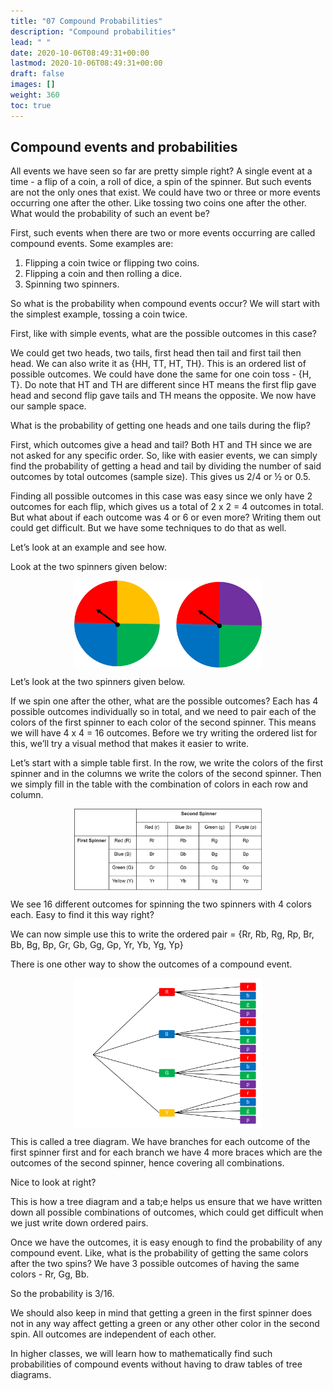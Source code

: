 ```yaml
---
title: "07 Compound Probabilities"
description: "Compound probabilities"
lead: " "
date: 2020-10-06T08:49:31+00:00
lastmod: 2020-10-06T08:49:31+00:00
draft: false
images: []
weight: 360
toc: true
---
```


## Compound events and probabilities

All events we have seen so far are pretty simple right? A single event at a time - a flip of a coin, a roll of dice, a spin of the spinner. But such events are not the only ones that exist. We could have two or three or more events occurring one after the other. Like tossing two coins one after the other. What would the probability of such an event be?

First, such events when there are two or more events occurring are called compound events. Some examples are:

1. Flipping a coin twice or flipping two coins.
2. Flipping a coin and then rolling a dice.
3. Spinning two spinners.

So what is the probability when compound events occur? We will start with the simplest example, tossing a coin twice. 

First, like with simple events, what are the possible outcomes in this case?

We could get two heads, two tails, first head then tail and first tail then head. We can also write it as {HH, TT, HT, TH}. This is an ordered list of possible outcomes. We could have done the same for one coin toss - {H, T}. Do note that HT and TH are different since HT means the first flip gave head and second flip gave tails and TH means the opposite. We now have our sample space. 

What is the probability of getting one heads and one tails during the flip? 

First, which outcomes give a head and tail? Both HT and TH since we are not asked for any specific order. So, like with easier events, we can simply find the probability of getting a head and tail by dividing the number of said outcomes by total outcomes (sample size). 
This gives us 2/4 or ½ or 0.5. 

Finding all possible outcomes in this case was easy since we only have 2 outcomes for each flip, which gives us a total of 2 x 2 = 4 outcomes in total. But what about if each outcome was 4 or 6 or even more? Writing them out could get difficult. But we have some techniques to do that as well. 

Let’s look at an example and see how.

Look at the two spinners given below:

<img src ="S03-two-spinners.jpg" width="300" style="display: block; margin: 0 auto;">

Let’s look at the two spinners given below. 

If we spin one after the other, what are the possible outcomes? Each has 4 possible outcomes individually so in total, and we need to pair each of the colors of the first spinner to each color of the second spinner. This means we will have 4 x 4 = 16 outcomes. Before we try writing the ordered list for this, we’ll try a visual method that makes it easier to write.

Let’s start with a simple table first. In the row, we write the colors of the first spinner and in the columns we write the colors of the second spinner. Then we simply fill in the table with the combination of colors in each row and column.

<img src ="S03-two-spinners-table-of-outcomes.png" width="300" style="display: block; margin: 0 auto;">

We see 16 different outcomes for spinning the two spinners with 4 colors each. Easy to find it this way right? 

We can now simple use this to write the ordered pair = {Rr, Rb, Rg, Rp, Br, Bb, Bg, Bp, Gr, Gb, Gg, Gp, Yr, Yb, Yg, Yp}

There is one other way to show the outcomes of a compound event. 

<img src ="S03-two-spinners-tree-diagram.png" width="300" style="display: block; margin: 0 auto;">

This is called a tree diagram. We have branches for each outcome of the first spinner first and for each branch we have 4 more braces which are the outcomes of the second spinner, hence covering all combinations. 

Nice to look at right? 

This is how a tree diagram and a tab;e helps us ensure that we have written down all possible combinations of outcomes, which could get difficult when we just write down ordered pairs. 


Once we have the outcomes, it is easy enough to find the probability of any compound event. Like, what is the probability of getting the same colors after the two spins?
We have 3 possible outcomes of having the same colors - Rr, Gg, Bb. 

So the probability is 3/16. 

We should also keep in mind that getting a green in the first spinner does not in any way affect getting a green or any other other color in the second spin. All outcomes are independent of each other. 

In higher classes, we will learn how to mathematically find such probabilities of compound events without having to draw tables of tree diagrams. 





